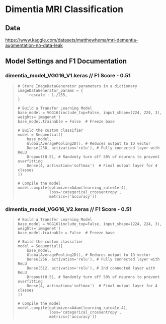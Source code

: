 # Dimentia MRI Classification

## Data
https://www.kaggle.com/datasets/matthewhema/mri-dementia-augmentation-no-data-leak

## Model Settings and F1 Documentation

### dimentia_model_VGG16_V1.keras // F1 Score - 0.51
>     # Store ImageDataGenerator parameters in a dictionary
>     imageDataGenerator_params = {
>         'rescale': 1./255,
>     }
>     
>     # Build a Transfer Learning Model
>     base_model = VGG16(include_top=False, input_shape=(224, 224, 3), weights='imagenet')
>     base_model.trainable = False  # Freeze base
>     
>     # Build the custom classifier
>     model = Sequential([
>         base_model,
>         GlobalAveragePooling2D(), # Reduces output to 1D vector
>         Dense(256, activation='relu'), # Fully connected layer with ReLU
>         Dropout(0.5), # Randomly turn off 50% of neurons to prevent overfitting
>         Dense(4, activation='softmax')  # Final output layer for 4 classes
>     ])
>     
>     # Compile the model
>     model.compile(optimizer=Adam(learning_rate=1e-4),
>                   loss='categorical_crossentropy',
>                   metrics=['accuracy'])

### dimentia_model_VGG16_V2.keras // F1 Score - 0.51

>     # Build a Transfer Learning Model
>     base_model = VGG16(include_top=False, input_shape=(224, 224, 3), weights='imagenet')
>     base_model.trainable = False  # Freeze base
>     
>     # Build the custom classifier
>     model = Sequential([
>         base_model,
>         GlobalAveragePooling2D(), # Reduces output to 1D vector
>         Dense(256, activation='relu'), # Fully connected layer with ReLU
>         Dense(512, activation='relu'), # 2nd connected layer with ReLU
>         Dropout(0.5), # Randomly turn off 50% of neurons to prevent overfitting
>         Dense(4, activation='softmax')  # Final output layer for 4 classes
>     ])
>     
>     # Compile the model
>     model.compile(optimizer=Adam(learning_rate=1e-4),
>                   loss='categorical_crossentropy',
>                   metrics=['accuracy'])
